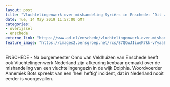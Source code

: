 ```yaml
---
layout: post
title: "Vluchtelingenwerk over mishandeling Syriërs in Enschede: ‘Dit zou niet moeten kunnen gebeuren’"
date: Tue, 14 May 2019 11:57:00 GMT
categories: 
- overijssel 
- enschede 
externe_link: "https://www.ad.nl/enschede/vluchtelingenwerk-over-mishandeling-syriers-in-enschede-dit-zou-niet-moeten-kunnen-gebeuren~a8011819/"
feature_image: "https://images2.persgroep.net/rcs/87QCwJIiweK7kk-vYyaaBpU5jXY/diocontent/147855953/_fitwidth/400/?appId=21791a8992982cd8da851550a453bd7f&quality=0.7"
---
```


ENSCHEDE - Na burgemeester Onno van Veldhuizen van Enschede heeft ook Vluchtelingenwerk Nederland zijn afkeuring kenbaar gemaakt over de mishandeling van een vluchtelingengezin in de wijk Dolphia. Woordvoerder Annemiek Bots spreekt van een ‘heel heftig’ incident, dat in Nederland nooit eerder is voorgevallen.
